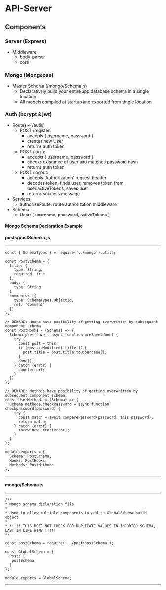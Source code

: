 # API-Server

## Components
### Server (Express)
* Middleware
  * body-parser
  * cors


### Mongo (Mongoose)
* Master Schema (/mongo/Schema.js)
  * Declaratively build your entire app database schema 
    in a single location
  * All models compiled at startup and exported from 
    single location


### Auth (bcrypt & jwt)
* Routes ~ /auth/
    * POST /register: 
      * accepts { username, password }
      * creates new User
      * returns auth token
    * POST /login:
      * accepts { username, password }
      * checks existance of user and matches password hash
      * returns auth token
    * POST /logout:
      * accepts 'Authorization' request header
      * decodes token, finds user, removes token from user.activeTokens, 
        saves user
      * returns success message
* Services
  * authorizeRoute: route authorization middleware
* Schema
  * User: { username, password, activeTokens }


#### Mongo Schema Declaration Example

#### posts/postSchema.js

* * *

    const { SchemaTypes } = require('../mongo').utils;

    const PostSchema = {
      title: {
        type: String,
        required: true
      },
      body: {
        type: String
      }
      comments: [{
        type: SchemaTypes.ObjectId,
        ref: 'Comment'
      }]
    };

    // BEWARE: Hooks have posibility of getting overwritten by subsequent component schema
    const PostHooks = (Schema) => {
      Schema.pre('save', async function preSave(done) {
        try {
          const post = this;
          if (post.isModified('title')) {
            post.title = post.title.toUppercase();
          }
          done();
        } catch (error) {
          done(error);
        }
      })
    };

    // BEWARE: Methods have posibility of getting overwritten by subsequent component schema
    const UserMethods = (Schema) => {
      Schema.methods.checkPassword = async function checkpassword(password) {
        try {
          const match = await comparePassword(password, this.password);
          return match;
        } catch (error) {
          throw new Error(error);
        }
      }
    };

    module.exports = {
      Schema: PostSchema,
      Hooks: PostHooks,
      Methods: PostMethods
    };

* * *

  #### mongo/Schema.js

* * *

    /**
    * Mongo schema declaration file
    * 
    * Used to allow multiple components to add to GlobalSchema build object
    * 
    * !!!!! THIS DOES NOT CHECK FOR DUPLICATE VALUES IN IMPORTED SCHEMA, LAST IN LINE WINS !!!!!
    */

    const postSchema = require('../post/postSchema');

    const GlobalSchema = {
      Post: [
       postSchema
      ]
    };

    module.exports = GlobalSchema;

* * *



